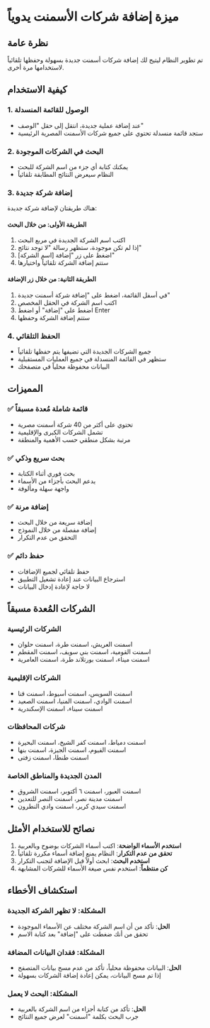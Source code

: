 # ميزة إضافة شركات الأسمنت يدوياً

## نظرة عامة
تم تطوير النظام ليتيح لك إضافة شركات أسمنت جديدة بسهولة وحفظها تلقائياً لاستخدامها مرة أخرى.

## كيفية الاستخدام

### 1. الوصول للقائمة المنسدلة
- عند إضافة عملية جديدة، انتقل إلى حقل "الوصف"
- ستجد قائمة منسدلة تحتوي على جميع شركات الأسمنت المصرية الرئيسية

### 2. البحث في الشركات الموجودة
- يمكنك كتابة أي جزء من اسم الشركة للبحث
- النظام سيعرض النتائج المطابقة تلقائياً

### 3. إضافة شركة جديدة
هناك طريقتان لإضافة شركة جديدة:

#### الطريقة الأولى: من خلال البحث
1. اكتب اسم الشركة الجديدة في مربع البحث
2. إذا لم تكن موجودة، ستظهر رسالة "لا توجد نتائج"
3. اضغط على زر "إضافة [اسم الشركة]"
4. ستتم إضافة الشركة تلقائياً واختيارها

#### الطريقة الثانية: من خلال زر الإضافة
1. في أسفل القائمة، اضغط على "إضافة شركة أسمنت جديدة"
2. اكتب اسم الشركة في الحقل المخصص
3. اضغط على "إضافة" أو اضغط Enter
4. ستتم إضافة الشركة وحفظها

### 4. الحفظ التلقائي
- جميع الشركات الجديدة التي تضيفها يتم حفظها تلقائياً
- ستظهر في القائمة المنسدلة في جميع العمليات المستقبلية
- البيانات محفوظة محلياً في متصفحك

## المميزات

### ✅ **قائمة شاملة مُعدة مسبقاً**
- تحتوي على أكثر من 40 شركة أسمنت مصرية
- تشمل الشركات الكبرى والإقليمية
- مرتبة بشكل منطقي حسب الأهمية والمنطقة

### ✅ **بحث سريع وذكي**
- بحث فوري أثناء الكتابة
- يدعم البحث بأجزاء من الأسماء
- واجهة سهلة ومألوفة

### ✅ **إضافة مرنة**
- إضافة سريعة من خلال البحث
- إضافة مفصلة من خلال النموذج
- التحقق من عدم التكرار

### ✅ **حفظ دائم**
- حفظ تلقائي لجميع الإضافات
- استرجاع البيانات عند إعادة تشغيل التطبيق
- لا حاجة لإعادة إدخال البيانات

## الشركات المُعدة مسبقاً

### الشركات الرئيسية
- اسمنت العريش، اسمنت طرة، اسمنت حلوان
- اسمنت القومية، اسمنت بني سويف، اسمنت المقطم
- اسمنت ميناء، اسمنت بورتلاند طرة، اسمنت العامرية

### الشركات الإقليمية
- اسمنت السويس، اسمنت أسيوط، اسمنت قنا
- اسمنت الوادي، اسمنت المنيا، اسمنت الصعيد
- اسمنت سيناء، اسمنت الإسكندرية

### شركات المحافظات
- اسمنت دمياط، اسمنت كفر الشيخ، اسمنت البحيرة
- اسمنت الفيوم، اسمنت الجيزة، اسمنت بنها
- اسمنت طنطا، اسمنت زفتى

### المدن الجديدة والمناطق الخاصة
- اسمنت العبور، اسمنت ٦ أكتوبر، اسمنت الشروق
- اسمنت مدينة نصر، اسمنت النصر للتعدين
- اسمنت سيدي كرير، اسمنت وادي النطرون

## نصائح للاستخدام الأمثل

1. **استخدم الأسماء الواضحة**: اكتب أسماء الشركات بوضوح وبالعربية
2. **تحقق من عدم التكرار**: النظام يمنع إضافة أسماء مكررة تلقائياً
3. **استخدم البحث**: ابحث أولاً قبل الإضافة لتجنب التكرار
4. **كن منتظماً**: استخدم نفس صيغة الأسماء للشركات المشابهة

## استكشاف الأخطاء

### المشكلة: لا تظهر الشركة الجديدة
- **الحل**: تأكد من أن اسم الشركة مختلف عن الأسماء الموجودة
- تحقق من أنك ضغطت على "إضافة" بعد كتابة الاسم

### المشكلة: فقدان البيانات المضافة
- **الحل**: البيانات محفوظة محلياً، تأكد من عدم مسح بيانات المتصفح
- إذا تم مسح البيانات، يمكن إعادة إضافة الشركات بسهولة

### المشكلة: البحث لا يعمل
- **الحل**: تأكد من كتابة أجزاء من اسم الشركة بالعربية
- جرب البحث بكلمة "اسمنت" لعرض جميع النتائج
